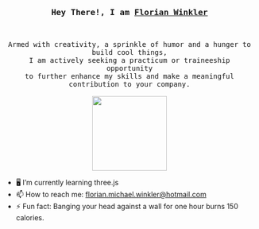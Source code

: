 

<h3 align="center">
        <samp>  Hey There!, I am
                <b><a target="_blank" href="https://flowinkler.io/">Florian Winkler</a></b>
        </samp>
</h3>
<br>

<p align="center">
        <!-- Intro -->
        <samp>
                Armed with creativity, a sprinkle of humor and a hunger to build cool things,
                <br>
                I am actively seeking a practicum or traineeship opportunity</b>
                <br>
                to further enhance my skills and make a meaningful contribution to your company.</b>
                <br>
                <br>
<img src="https://github.com/FloWinkler/FloWinkler/assets/135036974/09f8d20c-a68d-4773-95fa-3f08a1296ffa" align="center" width="150" height="150" margin-right="20"/>

- 🖥️ I’m currently learning three.js
- 📫 How to reach me: florian.michael.winkler@hotmail.com
- ⚡ Fun fact: Banging your head against a wall for one hour burns 150 calories.
